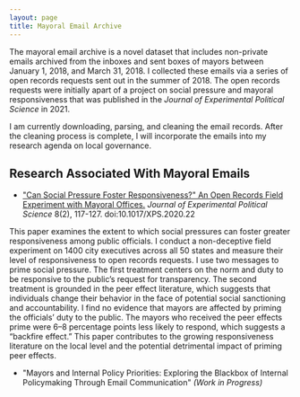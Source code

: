 ```yaml
---
layout: page
title: Mayoral Email Archive
---
```


The mayoral email archive is a novel dataset that includes non-private emails archived from the inboxes and sent boxes of mayors between January 1, 2018, and March 31, 2018. I collected these emails via a series of open records requests sent out in the summer of 2018. The open records requests were initially apart of a project on social pressure and mayoral responsiveness that was published in the *Journal of Experimental Political Science* in 2021.  

I am currently downloading, parsing, and cleaning the email records. After the cleaning process is complete, I will incorporate the emails into my research agenda on local governance.  

## Research Associated With Mayoral Emails

* ["Can Social Pressure Foster Responsiveness?" An Open Records Field Experiment with Mayoral Offices.](https://www.cambridge.org/core/journals/journal-of-experimental-political-science/article/can-social-pressure-foster-responsiveness-an-open-records-field-experiment-with-mayoral-offices/514BD7EBF8449FA868D995A599EABCC8) *Journal of Experimental Political Science* 8(2), 117-127. doi:10.1017/XPS.2020.22

This paper examines the extent to which social pressures can foster greater responsiveness among public officials. I conduct a non-deceptive field experiment on 1400 city executives across all 50 states and measure their level of responsiveness to open records requests. I use two messages to prime social pressure. The first treatment centers on the norm and duty to be responsive to the public’s request for transparency. The second treatment is grounded in the peer effect literature, which suggests that individuals change their behavior in the face of potential social sanctioning and accountability. I find no evidence that mayors are affected by priming the officials’ duty to the public. The mayors who received the peer effects prime were 6–8 percentage points less likely to respond, which suggests a “backfire effect.” This paper contributes to the growing responsiveness literature on the local level and the potential detrimental impact of priming peer effects.

* "Mayors and Internal Policy Priorities: Exploring the Blackbox of Internal Policymaking Through Email Communication" *(Work in Progress)*

